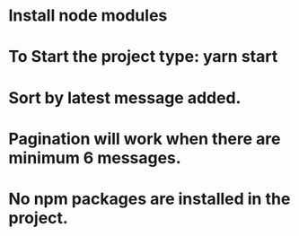 # Install node modules
# To Start the project type: yarn start
# Sort by latest message added.
# Pagination will work when there are minimum 6 messages.
# No npm packages are installed in the project.
